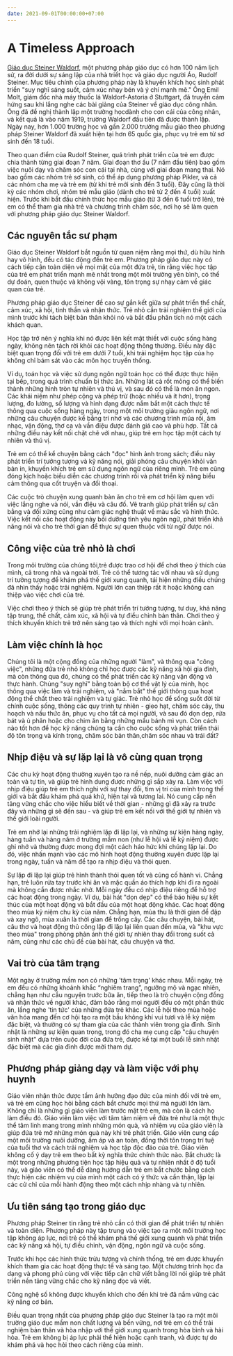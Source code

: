 ```yaml
---
date: 2021-09-01T00:00:00+07:00
---
```


# A Timeless Approach

[Giáo dục Steiner Waldorf](./what-is-waldorf-education.md), một phương pháp giáo dục có hơn 100 năm lịch sử, ra đời dưới sự sáng lập của nhà triết học và giáo dục người Áo, Rudolf Steiner. Mục tiêu chính của phương pháp này là khuyến khích học sinh phát triển "suy nghĩ sáng suốt, cảm xúc nhạy bén và ý chí mạnh mẽ." Ông Emil Molt, giám đốc nhà máy thuốc lá Waldorf-Astoria ở Stuttgart, đã truyền cảm hứng sau khi lắng nghe các bài giảng của Steiner về giáo dục công nhân. Ông đã đề nghị thành lập một trường họcdành cho con cái của công nhân, và kết quả là vào năm 1919, trường Waldorf đầu tiên đã được thành lập. Ngày nay, hơn 1.000 trường học và gần 2.000 trường mẫu giáo theo phương pháp Steiner Waldorf đã xuất hiện tại hơn 65 quốc gia, phục vụ trẻ em từ sơ sinh đến 18 tuổi.

Theo quan điểm của Rudolf Steiner, quá trình phát triển của trẻ em được chia thành từng giai đoạn 7 năm. Giai đoạn thơ ấu (7 năm đầu tiên) bao gồm việc nuôi dạy và chăm sóc con cái tại nhà, cùng với giai đoạn mang thai. Nó bao gồm các nhóm trẻ sơ sinh, có thể áp dụng phương pháp Pikler, và cả các nhóm cha mẹ và trẻ em (từ khi trẻ mới sinh đến 3 tuổi). Đây cũng là thời kỳ các nhóm chơi, nhóm trẻ mẫu giáo (dành cho trẻ từ 2 đến 4 tuổi) xuất hiện. Trước khi bắt đầu chính thức học mẫu giáo (từ 3 đến 6 tuổi trở lên), trẻ em có thể tham gia nhà trẻ và chương trình chăm sóc, nơi họ sẽ làm quen với phương pháp giáo dục Steiner Waldorf.

## Các nguyên tắc sư phạm

Giáo dục Steiner Waldorf bắt nguồn từ quan niệm rằng mọi thứ, dù hữu hình hay vô hình, đều có tác động đến trẻ em. Phương pháp giáo dục này có cách tiếp cận toàn diện về mọi mặt của một đứa trẻ, tin rằng việc học tập của trẻ em phát triển mạnh mẽ nhất trong một môi trường yên bình, có thể dự đoán, quen thuộc và không vội vàng, tôn trọng sự nhạy cảm về giác quan của trẻ.

Phương pháp giáo dục Steiner đề cao sự gắn kết giữa sự phát triển thể chất, cảm xúc, xã hội, tinh thần và nhận thức. Trẻ nhỏ cần trải nghiệm thế giới của mình trước khi tách biệt bản thân khỏi nó và bắt đầu phân tích nó một cách khách quan.

Học tập trở nên ý nghĩa khi nó được liên kết mật thiết với cuộc sống hàng ngày, không nên tách rời khỏi các hoạt động thông thường. Điều này đặc biệt quan trọng đối với trẻ em dưới 7 tuổi, khi trải nghiệm học tập của họ không chỉ bám sát vào các môn học truyền thống. 


Ví dụ, toán học và việc sử dụng ngôn ngữ toán học có thể được thực hiện tại bếp, trong quá trình chuẩn bị thức ăn. Những lát cà rốt mỏng có thể biến thành những hình tròn tự nhiên và thú vị, và sau đó có thể là món ăn ngon. Các khái niệm như phép cộng và phép trừ (hoặc nhiều và ít hơn), trọng lượng, đo lường, số lượng và hình dạng được nắm bắt một cách thực tế thông qua cuộc sống hàng ngày, trong một môi trường giàu ngôn ngữ, nơi những câu chuyện được kể bằng trí nhớ và các chương trình múa rối, âm nhạc, vận động, thơ ca và vần điệu được đánh giá cao và phù hợp. Tất cả những điều này kết nối chặt chẽ với nhau, giúp trẻ em học tập một cách tự nhiên và thú vị.

Trẻ em có thể kể chuyện bằng cách "đọc" hình ảnh trong sách; điều này phát triển trí tưởng tượng và kỹ năng nói, giải phóng câu chuyện khỏi văn bản in, khuyến khích trẻ em sử dụng ngôn ngữ của riêng mình. Trẻ em cũng đóng kịch hoặc biểu diễn các chương trình rối và phát triển kỹ năng biểu cảm thông qua cốt truyện và đối thoại.

 Các cuộc trò chuyện xung quanh bàn ăn cho trẻ em cơ hội làm quen với việc lắng nghe và nói, vần điệu và câu đố. Vẽ tranh giúp phát triển sự cân bằng và đối xứng cũng như cảm giác nghệ thuật về màu sắc và hình thức. Việc kết nối các hoạt động này bồi dưỡng tình yêu ngôn ngữ, phát triển khả năng nói và cho trẻ thời gian để thực sự quen thuộc với từ ngữ được nói.

## Công việc của trẻ nhỏ là chơi

Trong môi trường của chúng tôi,trẻ được trao cơ hội để chơi theo ý thích của mình, cả trong nhà và ngoài trời. Trẻ có thể tương tác với nhau và sử dụng trí tưởng tượng để khám phá thế giới xung quanh, tái hiện những điều chúng đã nhìn thấy hoặc trải nghiệm. Người lớn can thiệp rất ít hoặc không can thiệp vào việc chơi của trẻ.

Việc chơi theo ý thích sẽ giúp trẻ phát triển trí tưởng tượng, tư duy, khả năng tập trung, thể chất, cảm xúc, xã hội và tự điều chỉnh bản thân. Chơi theo ý thích khuyến khích trẻ trở nên sáng tạo và thích nghi với mọi hoàn cảnh.

## Làm việc chính là học

Chúng tôi là một cộng đồng của những người "làm", và thông qua "công việc", những đứa trẻ nhỏ không chỉ học được các kỹ năng xã hội gia đình, mà còn thông qua đó, chúng có thể phát triển các kỹ năng vận động và thực hành. Chúng "suy nghĩ" bằng toàn bộ cơ thể vật lý của mình, học thông qua việc làm và trải nghiệm, và "nắm bắt" thế giới thông qua hoạt động thể chất theo trải nghiệm và tự giác. Trẻ nhỏ học để sống suốt đời từ chính cuộc sống, thông các quy trình tự nhiên - gieo hạt, chăm sóc cây, thu hoạch và nấu thức ăn, phục vụ cho tất cả mọi người, và sau đó dọn dẹp, rửa bát và ủ phân hoặc cho chim ăn bằng những mẩu bánh mì vụn. Còn cách nào tốt hơn để  học kỹ năng chúng ta cần cho cuộc sống và phát triển thái độ tôn trọng và kính trọng, chăm sóc bản thân,chăm sóc nhau và trái đất?

## Nhịp điệu và sự lặp lại là vô cùng quan trọng

Các chu kỳ hoạt động thường xuyên tạo ra nề nếp, nuôi dưỡng cảm giác an toàn và tự tin, và giúp trẻ hình dung được những gì sắp xảy ra. Làm việc với nhịp điệu giúp trẻ em thích nghi với sự thay đổi, tìm vị trí của mình trong thế giới và bắt đầu khám phá quá khứ, hiện tại và tương lai. Nó cung cấp nền tảng vững chắc cho việc hiểu biết về thời gian - những gì đã xảy ra trước đây và những gì sẽ đến sau - và giúp trẻ em kết nối với thế giới tự nhiên và thế giới loài người.

Trẻ em nhớ lại những trải nghiệm lặp đi lặp lại, và những sự kiện hàng ngày, hàng tuần và hàng năm ở trường mầm non (như lễ hội và lễ kỷ niệm) được ghi nhớ và thường được mong đợi một cách háo hức khi chúng lặp lại. Do đó, việc nhấn mạnh vào các mô hình hoạt động thường xuyên được lặp lại trong ngày, tuần và năm để tạo ra nhịp điệu và thói quen.

Sự lặp đi lặp lại giúp trẻ hình thành thói quen tốt và củng cố hành vi. Chẳng hạn, trẻ luôn rửa tay trước khi ăn và mặc quần áo thích hợp khi đi ra ngoài mà không cần được nhắc nhở. Mỗi ngày đều có nhịp điệu riêng để hỗ trợ các hoạt động trong ngày. Ví dụ, bài hát "dọn dẹp" có thể báo hiệu sự kết thúc của một hoạt động và bắt đầu của một hoạt động khác. Các hoạt động theo mùa kỷ niệm chu kỳ của năm. Chẳng hạn, mùa thu là thời gian để đập và xay ngô, mùa xuân là thời gian để trồng cây. Các câu chuyện, bài hát, câu thơ và hoạt động thủ công lặp đi lặp lại liên quan đến mùa, và "khu vực theo mùa" trong phòng phản ánh thế giới tự nhiên thay đổi trong suốt cả năm, cũng như các chủ đề của bài hát, câu chuyện và thơ.

## Vai trò của tâm trạng

Một ngày ở trường mầm non có những 'tâm trạng' khác nhau. Mỗi ngày, trẻ em đều có những khoảnh khắc “nghiêm trang”, ngưỡng mộ và ngạc nhiên, chẳng hạn như cầu nguyện trước bữa ăn, tiếp theo là trò chuyện cộng đồng và nhận thức về người khác, đảm bảo rằng mọi người đều có một phần thức ăn,  lắng nghe 'tin tức' của những đứa trẻ khác. Các lễ hội theo mùa hoặc văn hóa mang đến cơ hội tạo ra một bầu không khí vui tươi và lễ kỷ niệm đặc biệt, và thường có sự tham gia của các thành viên trong gia đình. Sinh nhật là những sự kiện quan trọng, trong đó cha mẹ cung cấp "câu chuyện sinh nhật" dựa trên cuộc đời của đứa trẻ, được kể tại một buổi lễ sinh nhật đặc biệt mà các gia đình được mời tham dự.

## Phương pháp giảng dạy và làm việc với phụ huynh

Giáo viên nhận thức được tầm ảnh hưởng đạo đức của mình đối với trẻ em, và trẻ em cũng học hỏi bằng cách bắt chước mọi thứ mà người lớn làm. Không chỉ là những gì giáo viên làm trước mặt trẻ em, mà còn là cách họ làm điều đó. Giáo viên làm việc với tâm tâm niệm về đứa trẻ như là một thực thể tâm linh mang trong mình những món quà, và nhiệm vụ của giáo viên là giúp đứa trẻ mở những món quà này khi trẻ phát triển. Giáo viên cung cấp một môi trường nuôi dưỡng, ấm áp và an toàn, đồng thời tôn trọng trí tuệ của tuổi thơ và cách trải nghiệm và học tập độc đáo của trẻ. Giáo viên không cố ý dạy trẻ em theo bất kỳ nghĩa thức chính thức nào. Bắt chước là một trong những phương tiện học tập hiệu quả và tự nhiên nhất ở độ tuổi này, và giáo viên có thể dễ dàng hướng dẫn trẻ em bắt chước bằng cách thực hiện các nhiệm vụ của mình một cách có ý thức và cẩn thận, lặp lại các cử chỉ của mỗi hành động theo một cách nhịp nhàng và tự nhiên.

## Ưu tiên sáng tạo trong giáo dục

Phương pháp Steiner tin rằng trẻ nhỏ cần có thời gian để phát triển tự nhiên và toàn diện. Phương pháp này tập trung vào việc tạo ra một môi trường học tập không áp lực, nơi trẻ có thể khám phá thế giới xung quanh và phát triển các kỹ năng xã hội, tự điều chỉnh, vận động, ngôn ngữ và cuộc sống.

Trước khi học các hình thức trừu tượng và chính thống, trẻ em được khuyến khích tham gia các hoạt động thực tế và sáng tạo. Một chương trình học đa dạng và phong phú cùng với việc tiếp cận chữ viết bằng lời nói giúp trẻ phát triển nền tảng vững chắc cho kỹ năng đọc và viết.

Công nghệ số không được khuyến khích cho đến khi trẻ đã nắm vững các kỹ năng cơ bản.

Điều quan trọng nhất của phương pháp giáo dục Steiner là tạo ra một môi trường giáo dục mầm non chất lượng và bền vững, nơi trẻ em có thể trải nghiệm bản thân và hòa nhập với thế giới xung quanh trong hòa bình và hài hòa. Trẻ em không bị áp lực phải thể hiện hoặc cạnh tranh, và được tự do khám phá và học hỏi theo cách riêng của mình.
